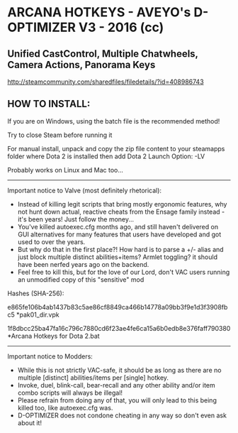 # ARCANA HOTKEYS - AVEYO's D-OPTIMIZER V3 - 2016 (cc)
Unified CastControl, Multiple Chatwheels, Camera Actions, Panorama Keys
---------------------------------------------------------------------------------------------------------

http://steamcommunity.com/sharedfiles/filedetails/?id=408986743

HOW TO INSTALL:
---------------------------------------------------------------------------------------------------------

If you are on Windows, using the batch file is the recommended method!

Try to close Steam before running it



For manual install, unpack and copy the zip file content to your steamapps folder where Dota 2 is installed 
then add Dota 2 Launch Option: -LV

Probably works on Linux and Mac too...

---------------------------------------------------------------------------------------------------------

Important notice to Valve (most definitely rhetorical):
  - Instead of killing legit scripts that bring mostly ergonomic features, why not hunt down actual, reactive cheats from the Ensage family instead - it's been years! Just follow the money...
  - You've killed autoexec.cfg months ago, and still haven't delivered on GUI alternatives for many features that users have developed and got used to over the years.
  - But why do that in the first place?! How hard is to parse a +/- alias and just block multiple distinct abilities+items? Armlet toggling? it should have been nerfed years ago on the backend.
  - Feel free to kill this, but for the love of our Lord, don't VAC users running an unmodified copy of this "sensitive" mod

Hashes (SHA-256):

e865fe106b4ab1437b83c5ae86cf8849ca466b14778a09bb3f9e1d3f3908fbc5 *pak01_dir.vpk

1f8dbcc25ba47fa16c796c7880cd6f23ae4fe6ca15a6b0edb8e376faff790380 *Arcana Hotkeys for Dota 2.bat

---------------------------------------------------------------------------------------------------------

Important notice to Modders:
  - While this is not strictly VAC-safe, it should be as long as 
  there are no multiple [distinct] abilities/items per [single] hotkey.
  - Invoke, duel, blink-call, bear-recall and any other ability and/or item combo scripts will always be illegal!
  - Please refrain from doing any of that, you will only lead to this being killed too, like autoexec.cfg was.
  - D-OPTIMIZER does not condone cheating in any way so don't even ask about it!

